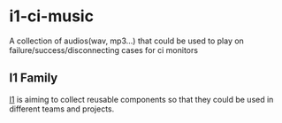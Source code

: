 i1-ci-music
===========

A collection of audios(wav, mp3...) that could be used to play on failure/success/disconnecting cases for ci monitors

## I1 Family
[I1](https://github.com/aqingsao/i1) is aiming to collect reusable components so that they could be used in different teams and projects.
